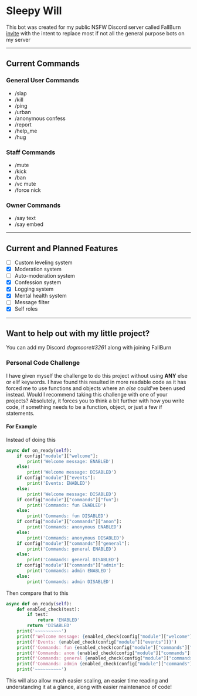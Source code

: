 # Sleepy Will
This bot was created for my public NSFW Discord server called FallBurn [invite](https://discord.gg/4FneHF3eXt) with the
intent to replace most if not all the general purpose bots on my server

---

## Current Commands
### General User Commands
- /slap
- /kill
- /ping
- /urban
- /anonymous confess
- /report
- /help_me
- /hug

### Staff Commands
- /mute
- /kick
- /ban
- /vc mute
- /force nick

### Owner Commands
- /say text
- /say embed

---

## Current and Planned Features
- [ ] Custom leveling system
- [x] Moderation system
- [ ] Auto-moderation system
- [x] Confession system
- [x] Logging system
- [x] Mental health system
- [ ] Message filter
- [x] Self roles

---

## Want to help out with my little project?
You can add my Discord *dogmoore#3261* along with joining FallBurn


### Personal Code Challenge
I have given myself the challenge to do this project without using **ANY** else or elif keywords. I have found this
resulted in more readable code as it has forced me to use functions and objects where an *else* could've been used 
instead. Would I recommend taking this challenge with one of your projects? Absolutely, it forces you to think a bit
further with how you write code, if something needs to be a function, object, or just a few if statements.

#### For Example
Instead of doing this
```python
async def on_ready(self):
    if config["module"]["welcome"]:
        print('Welcome message: ENABLED')
    else:
        print('Welcome message: DISABLED')
    if config["module"]["events"]:
        print('Events: ENABLED')
    else:
        print('Welcome message: DISABLED')
    if config["module"]["commands"]["fun"]:
        print('Commands: fun ENABLED')
    else:
        print('Commands: fun DISABLED')
    if config["module"]["commands"]["anon"]:
        print('Commands: anonymous ENABLED')
    else:
        print('Commands: anonymous DISABLED')
    if config["module"]["commands"]["general"]:
        print('Commands: general ENABLED')
    else:
        print('Commands: general DISABLED')
    if config["module"]["commands"]["admin"]:
        print('Commands: admin ENABLED')
    else:
        print('Commands: admin DISABLED')
```
Then compare that to this
```python
async def on_ready(self):
    def enabled_check(test):
        if test:
            return 'ENABLED'
        return 'DISABLED'
    print('~~~~~~~~~~')
    print(f'Welcome message: {enabled_check(config["module"]["welcome"])}')
    print(f'Events: {enabled_check(config["module"]["events"])}')
    print(f'Commands: fun {enabled_check(config["module"]["commands"]["fun"])}')
    print(f'Commands: anon {enabled_check(config["module"]["commands"]["anon"])}')
    print(f'Commands: general {enabled_check(config["module"]["commands"]["general"])}')
    print(f'Commands: admin {enabled_check(config["module"]["commands"]["admin"])}')
    print('~~~~~~~~~~')
```
This will also allow much easier scaling, an easier time reading and understanding it at a glance, along with easier
maintenance of code!